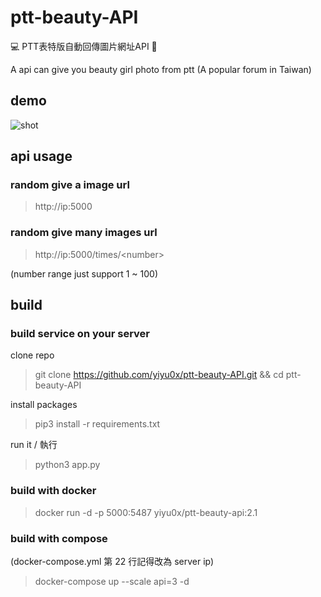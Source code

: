 # ptt-beauty-API
💻 PTT表特版自動回傳圖片網址API 🤖️

A api can give you beauty girl photo from ptt (A popular forum in Taiwan)

## demo


![shot](https://i.imgur.com/qvA4n6Z.png)


## api usage

### random give a image url
> http://ip:5000

### random give many images url
> http://ip:5000/times/<number\>
 
(number range just support 1 ~ 100)

## build

### build service on your server 

clone repo  
> git clone https://github.com/yiyu0x/ptt-beauty-API.git && cd ptt-beauty-API

install packages
> pip3 install -r requirements.txt

run it / 執行
> python3 app.py

### build with docker

> docker run -d -p 5000:5487 yiyu0x/ptt-beauty-api:2.1


### build with compose
(docker-compose.yml 第 22 行記得改為 server ip)
> docker-compose up --scale api=3 -d

